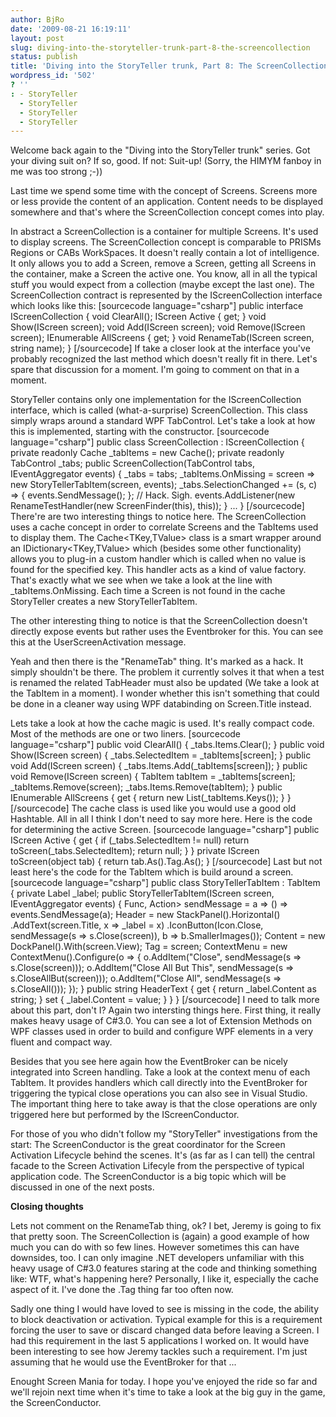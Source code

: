 ```yaml
---
author: BjRo
date: '2009-08-21 16:19:11'
layout: post
slug: diving-into-the-storyteller-trunk-part-8-the-screencollection
status: publish
title: 'Diving into the StoryTeller trunk, Part 8: The ScreenCollection'
wordpress_id: '502'
? ''
: - StoryTeller
  - StoryTeller
  - StoryTeller
  - StoryTeller
---
```


Welcome back again to the "Diving into the StoryTeller trunk" series.
Got your diving suit on? If so, good. If not: Suit-up! (Sorry, the HIMYM
fanboy in me was too strong ;-))

Last time we spend some time with the concept of Screens. Screens more
or less provide the content of an application. Content needs to be
displayed somewhere and that's where the ScreenCollection concept comes
into play.

In abstract a ScreenCollection is a container for multiple Screens. It's
used to display screens. The ScreenCollection concept is comparable to
PRISMs Regions or CABs WorkSpaces. It doesn't really contain a lot of
intelligence. It only allows you to add a Screen, remove a Screen,
getting all Screens in the container, make a Screen the active one. You
know, all in all the typical stuff you would expect from a collection
(maybe except the last one). The ScreenCollection contract is
represented by the IScreenCollection interface which looks like this:
[sourcecode language="csharp"] public interface IScreenCollection { void
ClearAll(); IScreen Active { get; } void Show(IScreen screen); void
Add(IScreen screen); void Remove(IScreen screen); IEnumerable AllScreens
{ get; } void RenameTab(IScreen screen, string name); } [/sourcecode] If
take a closer look at the interface you've probably recognized the last
method which doesn't really fit in there. Let's spare that discussion
for a moment. I'm going to comment on that in a moment.

StoryTeller contains only one implementation for the IScreenCollection
interface, which is called (what-a-surprise) ScreenCollection. This
class simply wraps around a standard WPF TabControl. Let's take a look
at how this is implemented, starting with the constructor. [sourcecode
language="csharp"] public class ScreenCollection : IScreenCollection {
private readonly Cache \_tabItems = new Cache(); private readonly
TabControl \_tabs; public ScreenCollection(TabControl tabs,
IEventAggregator events) { \_tabs = tabs; \_tabItems.OnMissing = screen
=\> new StoryTellerTabItem(screen, events); \_tabs.SelectionChanged +=
(s, c) =\> { events.SendMessage(); }; // Hack. Sigh.
events.AddListener(new RenameTestHandler(new ScreenFinder(this), this));
} ... } [/sourcecode] There're are two interesting things to notice
here. The ScreenCollection uses a cache concept in order to correlate
Screens and the TabItems used to display them. The Cache<TKey,TValue\>
class is a smart wrapper around an IDictionary<TKey,TValue\> which
(besides some other functionality) allows you to plug-in a custom
handler which is called when no value is found for the specified key.
This handler acts as a kind of value factory. That's exactly what we see
when we take a look at the line with \_tabItems.OnMissing. Each time a
Screen is not found in the cache StoryTeller creates a new
StoryTellerTabItem.

The other interesting thing to notice is that the ScreenCollection
doesn't directly expose events but rather uses the Eventbroker for this.
You can see this at the UserScreenActivation message.

Yeah and then there is the "RenameTab" thing. It's marked as a hack. It
simply shouldn't be there. The problem it currently solves it that when
a test is renamed the related TabHeader must also be updated (We take a
look at the TabItem in a moment). I wonder whether this isn't something
that could be done in a cleaner way using WPF databinding on
Screen.Title instead.

Lets take a look at how the cache magic is used. It's really compact
code. Most of the methods are one or two liners. [sourcecode
language="csharp"] public void ClearAll() { \_tabs.Items.Clear(); }
public void Show(IScreen screen) { \_tabs.SelectedItem =
\_tabItems[screen]; } public void Add(IScreen screen) {
\_tabs.Items.Add(\_tabItems[screen]); } public void Remove(IScreen
screen) { TabItem tabItem = \_tabItems[screen];
\_tabItems.Remove(screen); \_tabs.Items.Remove(tabItem); } public
IEnumerable AllScreens { get { return new List(\_tabItems.Keys()); } }
[/sourcecode] The cache class is used like you would use a good old
Hashtable. All in all I think I don't need to say more here. Here is the
code for determining the active Screen. [sourcecode language="csharp"]
public IScreen Active { get { if (\_tabs.SelectedItem != null) return
toScreen(\_tabs.SelectedItem); return null; } } private IScreen
toScreen(object tab) { return tab.As().Tag.As(); } [/sourcecode] Last
but not least here's the code for the TabItem which is build around a
screen. [sourcecode language="csharp"] public class StoryTellerTabItem :
TabItem { private Label \_label; public StoryTellerTabItem(IScreen
screen, IEventAggregator events) { Func, Action\> sendMessage = a =\> ()
=\> events.SendMessage(a); Header = new StackPanel().Horizontal()
.AddText(screen.Title, x =\> \_label = x) .IconButton(Icon.Close,
sendMessage(s =\> s.Close(screen)), b =\> b.SmallerImages()); Content =
new DockPanel().With(screen.View); Tag = screen; ContextMenu = new
ContextMenu().Configure(o =\> { o.AddItem("Close", sendMessage(s =\>
s.Close(screen))); o.AddItem("Close All But This", sendMessage(s =\>
s.CloseAllBut(screen))); o.AddItem("Close All", sendMessage(s =\>
s.CloseAll())); }); } public string HeaderText { get { return
\_label.Content as string; } set { \_label.Content = value; } } }
[/sourcecode] I need to talk more about this part, don't I? Again two
intersting things here. First thing, it really makes heavy usage of
C\#3.0. You can see a lot of Extension Methods on WPF classes used in
order to build and configure WPF elements in a very fluent and compact
way.

Besides that you see here again how the EventBroker can be nicely
integrated into Screen handling. Take a look at the context menu of each
TabItem. It provides handlers which call directly into the EventBroker
for triggering the typical close operations you can also see in Visual
Studio. The important thing here to take away is that the close
operations are only triggered here but performed by the
IScreenConductor.

For those of you who didn't follow my "StoryTeller" investigations from
the start: The ScreenConductor is the great coordinator for the Screen
Activation Lifecycle behind the scenes. It's (as far as I can tell) the
central facade to the Screen Activation Lifecyle from the perspective of
typical application code. The ScreenConductor is a big topic which will
be discussed in one of the next posts.

**Closing thoughts**

Lets not comment on the RenameTab thing, ok? I bet, Jeremy is going to
fix that pretty soon. The ScreenCollection is (again) a good example of
how much you can do with so few lines. However sometimes this can have
downsides, too. I can only imagine .NET developers unfamiliar with this
heavy usage of C\#3.0 features staring at the code and thinking
something like: WTF, what's happening here? Personally, I like it,
especially the cache aspect of it. I've done the .Tag thing far too
often now.

Sadly one thing I would have loved to see is missing in the code, the
ability to block deactivation or activation. Typical example for this is
a requirement forcing the user to save or discard changed data before
leaving a Screen. I had this requirement in the last 5 applications I
worked on. It would have been interesting to see how Jeremy tackles such
a requirement. I'm just assuming that he would use the EventBroker for
that ...

Enought Screen Mania for today. I hope you've enjoyed the ride so far
and we'll rejoin next time when it's time to take a look at the big guy
in the game, the ScreenConductor.
